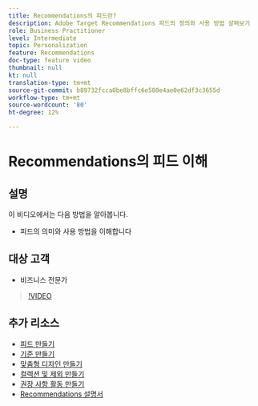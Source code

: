 ```yaml
---
title: Recommendations의 피드란?
description: Adobe Target Recommendations 피드의 정의와 사용 방법 살펴보기
role: Business Practitioner
level: Intermediate
topic: Personalization
feature: Recommendations
doc-type: feature video
thumbnail: null
kt: null
translation-type: tm+mt
source-git-commit: b89732fcca0be8bffc6e580e4ae0e62df3c3655d
workflow-type: tm+mt
source-wordcount: '80'
ht-degree: 12%

---
```



# Recommendations의 피드 이해

## 설명

이 비디오에서는 다음 방법을 알아봅니다.

* 피드의 의미와 사용 방법을 이해합니다

## 대상 고객

* 비즈니스 전문가

>[!VIDEO](https://video.tv.adobe.com/v/27695?quality=12)

## 추가 리소스

* [피드 만들기](create-a-feed.md)
* [기준 만들기](create-criteria.md)
* [맞춤형 디자인 만들기](create-custom-designs.md)
* [컬렉션 및 제외 만들기](create-collections-and-exclusions.md)
* [권장 사항 활동 만들기](create-a-recommendations-activity.md)
* [Recommendations 설명서](https://docs.adobe.com/content/help/en/target/using/recommendations/recommendations.html)